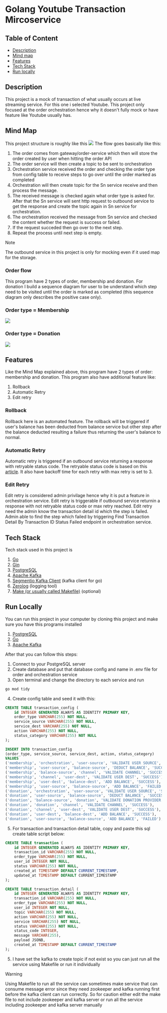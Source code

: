 # Golang Youtube Transaction Mircoservice

## Table of Content
- [Description](#description)
- [Mind map](#mind-map)
- [Features](#features)
- [Tech Stack](#tech-stack)
- [Run locally](#run-locally)

## Description
This project is a mock of transaction of what usually occurs at live streaming service. For this one i selected Youtube. This project only focused at the order orchestration hence why it doesn't fully mock or have feature like Youtube usually has.

## Mind Map
This project structure is roughly like this
<img src="Diagram/Picture1.jpg">
The flow goes basically like this:
1. The order comes from gateway/order-service which then will store the order created by user when hitting the order API
2. The order service will then create a topic to be sent to orchestration
3. Orchestration service received the order and checking the order type from config table to receive steps to go over until the order marked as completed
4. Orchestration will then create topic for the Sn service receive and then process the message.
5. The received message is checked again what order type is asked for. After that the Sn service will sent http request to outbound service to get the response and create the topic again in Sn service for orchestration.
6. The orchestration received the message from Sn service and checked the content whether the request is success or failed.
7. If the request succeded then go over to the next step.
8. Repeat the process until next step is empty.

> [!NOTE]
> The outbound service in this project is only for mocking even if it used map for the storage.

### Order flow
This program have 2 types of order, membership and donation.
For donation I build a sequence diagram for user to be understand which step need to be visited until the order is marked as completed (this sequence diagram only describes the positive case only).

### Order type = Membership
<img src="Diagram/sequence membership success.png">

### Order type = Donation
<img src="Diagram/sequence donation success.png">

## Features
Like the Mind Map explained above, this program have 2 types of order: membership and donation. This program also have additional feature like:
1. Rollback
2. Automatic Retry
3. Edit retry

### Rollback
Rollback here is an automated feature. The rollback will be triggered if user's balance has been deducted from balance service but other step after the balance deducted resulting a failure thus returning the user's balance to normal.

### Automatic Retry
Automatic retry is triggered if an outbound service returning a response with retryable status code. The retryable status code is based on this [article](https://developer.doordash.com/en-US/docs/drive/reference/retry_pattern/). It also have backoff time for each retry with max retry is set to 3.

### Edit Retry
Edit retry is considered admin privilage hence why it is put a feature in orchestration service. Edit retry is triggerable if outbound service returnin a response with not retryable status code or max retry reached. Edit retry need the admin know the transaction detail id which the step is failed. Admin able to find the step which failed by triggering Find Transaction Detail By Transaction ID Status Failed endpoint in orchestration service.

## Tech Stack
Tech stack used in this project is
1. [Go](https://go.dev/)
2. [Gin](https://gin-gonic.com/)
3. [PostgreSQL](https://www.postgresql.org/)
4. [Apache Kafka](https://kafka.apache.org/)
5. [Segmentio Kafka Client](https://github.com/segmentio/kafka-go) (kafka client for go)
6. [Zerolog](https://github.com/rs/zerolog) (logging tool)
7. [Make (or usually called Makefile)](http://ftp.gnu.org/gnu/make/) (optional)

## Run Locally
You can run this project in your computer by cloning this project and make sure you have this programs installed
1. [PostgreSQL](https://www.postgresql.org/)
2. [Go](https://go.dev/)
3. [Apache Kafka](https://kafka.apache.org/)

After that you can follow this steps:
1. Connect to your PostgreSQL server
2. Create database and put that database config and name in .env file for order and orchestration service
3. Open terminal and change the directory to each service and run
```bash
go mod tidy
```
4. Create config table and seed it with this:
```sql
CREATE TABLE transaction_config (
	id INTEGER GENERATED ALWAYS AS IDENTITY PRIMARY KEY,
	order_type VARCHAR(255) NOT NULL,
	service_source VARCHAR(255) NOT NULL,
	service_dest VARCHAR(255) NOT NULL,
	action VARCHAR(255) NOT NULL,
	status_category VARCHAR(255) NOT NULL
);

INSERT INTO transaction_config
(order_type, service_source, service_dest, action, status_category)
VALUES
('membership', 'orchestration', 'user-source', 'VALIDATE USER SOURCE', 'SUCCESS'),
('membership', 'user-source', 'balance-source', 'DEDUCT BALANCE', 'SUCCESS'),
('membership', 'balance-source', 'channel', 'VALIDATE CHANNEL', 'SUCCESS'),
('membership', 'channel', 'user-dest', 'VALIDATE USER DEST', 'SUCCESS'),
('membership', 'user-dest', 'balance-dest', 'ADD BALANCE', 'SUCCESS'),
('membership', 'user-source', 'balance-source', 'ADD BALANCE', 'FAILED'),
('donation', 'orchestration', 'user-source', 'VALIDATE USER SOURCE', 'SUCCESS'),
('donation', 'user-source', 'balance-source', 'DEDUCT BALANCE', 'SUCCESS'),
('donation', 'balance-source', 'donation', 'VALIDATE DONATION PROVIDER', 'SUCCESS'),
('donation', 'donation', 'channel', 'VALIDATE CHANNEL', 'SUCCESS'),
('donation', 'channel', 'user-dest', 'VALIDATE USER DEST', 'SUCCESS'),
('donation', 'user-dest', 'balance-dest', 'ADD BALANCE', 'SUCCESS'),
('donation', 'user-source', 'balance-source', 'ADD BALANCE', 'FAILED'),
```
5. For transaction and transaction detail table, copy and paste this sql create table script below:
```sql
CREATE TABLE transaction (
	id INTEGER GENERATED ALWAYS AS IDENTITY PRIMARY KEY,
	transaction_id VARCHAR(255) NOT NULL,
	order_type VARCHAR(255) NOT NULL,
	user_id INTEGER NOT NULL,
	status VARCHAR(255) NOT NULL,
	created_at TIMESTAMP DEFAULT CURRENT_TIMESTAMP,
	updated_at TIMESTAMP DEFAULT CURRENT_IIMESTAMP
);

CREATE TABLE transaction_detail (
	id INTEGER GENERATED ALWAYS AS IDENTITY PRIMARY KEY,
	transaction_id VARCHAR(255) NOT NULL,
	order_type VARCHAR(255) NOT NULL,
	user_id INTEGER NOT NULL,
	topic VARCHAR(255) NOT NULL,
	action VARCHAR(255) NOT NULL,
	service VARCHAR(255) NOT NULL,
	status VARCHAR(255) NOT NULL,
	status_code INTEGER,
	message VARCHAR(255),
	payload JSONB,
	created_at TIMESTAMP DEFAULT CURRENT_TIMESTAMP
);
```
5. I have set the kafka to create topic if not exist so you can just run all the service using Makefile or run it individually
> [!WARNING]
> Using Makefile to run all the service can sometimes make service that can consume message error since they need zookeeper and kafka running first before the kafka client can run correctly. So for caution either edit the make file to not include zookeeper and kafka server or run all the service including zookeeper and kafka server manually
